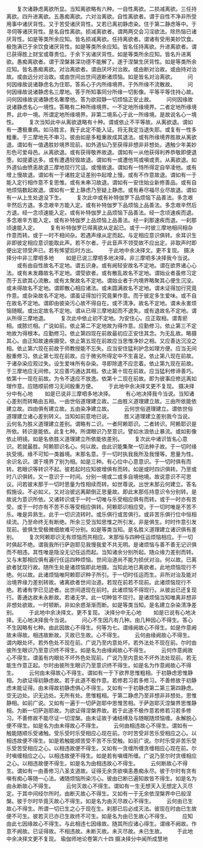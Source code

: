 <!-- { "loadSidebar": true } -->
　　复次诸静虑离欲所显。当知离欲略有六种。一自性离欲。二损减离欲。三任持离欲。四升进离欲。五愚痴离欲。六对治离欲。自性离欲者。谓于自性不净非所受用事中诸厌背性。又于苦受诸厌背性。又若已离初静虑染。住于第二静虑等中。于寻伺等诸厌背性。是名自性离欲。损减离欲者。谓两两交会习淫欲法。除热恼已诸厌背性。如是等类所余应知。皆名损减离欲。任持离欲者。谓诸有受用美妙饮食。极饱满已于余饮食诸厌背性。如是等类所余应知。皆名任持离欲。升进离欲者。谓已获得胜上财宝或尊贵位。于余下劣诸厌背性。如是等类所余应知。皆名升进离欲。愚痴离欲者。谓于涅槃甚深功德不能解了。遂于涅槃生厌背性。如是等类所余应知。皆名愚痴离欲。对治离欲者。谓由厌坏对治故。或由断对治故。或由持对治故。或由远分对治故。或由世间出世间道断诸烦恼。如是皆名对治离欲。
　　问何因缘故说诸静虑名为住耶。答系心于内所缘境界。于外所缘不流散故。
　　问何因缘故说诸静虑名三摩地。答于所知事同分所缘一切影像。平等平等住持心故。问何因缘故说诸静虑名奢摩他。答为欲寂静一切烦恼正安止故。
　　问何因缘故说诸静虑名心一境性。答略有二种所缘境界。一不定地所缘境界。二者定地所缘境界。此中一境。所谓定地所缘境界。非第二境系心于此一所缘境。是故说名心一境性。
　　复次当知此中从离欲退略有十种。谓或依止不平等故。从离欲退。谓如有一遭极重病。如马胜言。我于此定不能入证。将无我定当退失耶。或复有一性多粗重。于三摩地先不串习。彼由如是多粗重故成其退法。或有所缘境界胜故从离欲退。谓如有一值遇胜妙境界现前。如外道仙乃至获得非想非非想处。遇触少年美妙形色可爱母邑。从离欲退。或有获得敬养故退。谓如有一从他获得利养恭敬即便退堕。如提婆达多。或有遭遇轻毁故退。谓如有一或遭他骂或嗔或责。从离欲退。如外道仙由愤恚故退三摩地现行咒诅。或慢故退。谓如有一恃所得定自举凌他。或有增上慢故退。谓如有一于诸胜定证差别中起增上慢。或有不作意故退。谓如有一于能入定行相作意不复思惟。或有未串习故退。谓如有一安住始业新修善品。或有自地烦恼数起故退。谓如有一爱上静虑乃至疑上静虑。或有寿尽福尽业尽故退。谓如有一从上生处退没下生。
　　复次此中或有补特伽罗下品烦恼下品善法。多念艰辛然后方退。多念艰辛方能入定。或有补特伽罗下品烦恼上品善法。多念艰辛然后方退。经一念顷速能入定。或有补特伽罗上品烦恼下品善法。经一念顷速疾而退。多念艰辛方能入定。或有补特伽罗上品烦恼上品善法。经一刹那速疾而退。一刹那顷速能入定。
　　复有补特伽罗已得离欲从定起已。或于一时彼三摩地相间相杂作意而转。或于一时不相间杂。若遇声缘从定而起。与定相应意识俱转。余耳识生非即彼定相应意识能取此声。若不尔者。于此音声不领受故不应出定。非取声时即便出定领受声已。若有悕望后时方出。
　　于此地中余决择文。更不复现。
摄决择分中非三摩呬多地
　　如是已说三摩呬多地决择。非三摩呬多决择我今当说。
　　或有由自性故名不定地。谓五识身。或有阙轻安故名不定地。谓在欲界诸心心法。或有未发趣故名不定地。谓受欲者。或有散乱故名不定地。谓始业者虽修习定而于五欲其心流散。或有太聚故名不定地。谓始业者于内境界略聚其心便生沉没。或未得故名不定地。谓即散心相应诸法。或未圆满故名不定地。谓未证得加行究竟作意。或杂染故名不定地。谓虽证得加行究竟果作意。而于彼定多生爱味。或不自在故名不定地。谓即由彼染污心故不得自在。或不清净。故名不定地。谓未永害烦恼随眠。或出定故名不定地。谓从已得三摩地起而不退失。或有退故名不定地。谓从所得三摩地退。
　　复次此中依止初不定地。为安住心。应正取相。谓青瘀相。或脓烂相。广说如前。依止第二不定地故为得作意。应勤修习。依止第三不定地故为得根本。应勤修习。依止第四现在前故最初应正安住其念。为无乱故。略摄其心。由正知故速疾摄受。依止第五现在前故应当思惟净妙之相。又应善达沉没之相。依止第六现在前故于师教授能不忘失。应当安住猛利护念如理方便。应当无间殷重修习。依止第七现在前故。应于微劣所得定中不生喜足。依止第八现在前故。于诸杂染应观过失。设生爱味所有杂染。寻即除遣不应恋着。依止第九现在前故。于三摩地应无间修。又应善巧通达其相。依止第十现在前故。应当猛利修谛善巧。依第十一现在前故。为令不退应不放逸。依第十二现在前故。即为彼事应修远离如理作意。应随顺前修习无间殷重方便。
　　于此地中余决择文更不复现。
摄决择分中有心地
　　如是已说非三摩呬多地决择。
　　有心地决择我今当说。当知诸心差别而转略由五相。一由世俗道理建立故。二由胜义道理建立故。三由所依能依建立故。四由俱有建立故。五由染净建立故。
　　云何世俗道理建立。谓依世俗道理建立诸心差别转义。当知如前意地已说。
　　胜义道理建立差别我今当说。云何名为胜义道理建立差别。谓略有二识。一者阿赖耶识。二者转识。阿赖耶识是所依。转识是能依。此复七种。所谓眼识乃至意识。譬如水浪依止暴流。或如影像依止明镜。如是名依胜义道理建立所依能依差别。
　　复次此中诸识皆名心意识。若就最胜。阿赖耶识名心。何以故。由此识能集聚一切法种子故。于一切时缘执受境。缘不可知一类器境。末那名意。于一切时执我我所及我慢等。思量为性。余识名识。谓于境界了别为相。如是三种。有心位中心意意识。于一切时俱有而转。若眼识等转识不起。彼若起时应知彼增俱有而转。如是或时四识俱转。乃至或时八识俱转。又一意识于一时间。分别一境或二或多自境他境。故说意识不可思议。问若彼末那于一切时思量为性相续而转。如世尊说。出世末那云何建立。答名假施设。不必如义。又对治彼远离颠倒正思量故。即此末那任持意识令分别转。是故说为意识所依。又诸转识或于一时一切唯与乐受相应俱有而转。或于一时亦有苦受。或于一时亦有不苦不乐等受相应俱转。阿赖耶识相应受。于一切时唯是不苦不乐。唯是异熟生。此于一切识流转时。或乐俱行或苦俱行。或非苦乐俱行位中恒相续流。乃至命终无有断绝。所余三受当知思惟之所引发。非是俱生。时时作意引发现前。彼俱生受极微细故难可分别。如是等类当知。是名胜义道理建立诸识俱有差别。
　　复次阿赖耶识无有烦恼而共相应。末那恒与四种任运烦恼相应。于一切时俱起不绝。谓我我所行萨迦耶见我慢我爱不共无明。是诸烦恼与善不善无记识俱而不相违。其性唯是隐没无记任运而起。当知诸余分别所起。随众缘力差别而转。又与末那相应俱有遍行任运四种烦恼。世间治道尚不能为损伏对治。何以故。已离欲者犹现行故。随所生处是诸烦恼即此地摄。当知此地已离欲者。此地烦恼现行不绝。何以故。此诸烦恼唯阿赖耶识种子所引。于一切时任运而生。非所对治及能对治境界缘力差别转故。诸离欲者世间治道。若现在前若不现前。此诸烦恼现行不绝。若诸有学已见迹者。出世间道现在前时。此诸烦恼不得现行。从彼出已还复现行。善通达故未永断故。若诸无学。此一切种皆不现行。是诸烦恼当知唯离非想非非想处欲故。一时顿断。非如余惑渐渐而断。如是等类当知。是名建立杂染清净差别。
　　于此地中余决择文。更不复现。
决择分中无心地
　　如是已说有心地决择。无心地决择我今当说。
　　问心不生因凡有几种。由几种因心不得生。答心不生因略有七种。由此因故心不得生。何等为七。谓缘阙故心不得生。如是作意阙故未得故。相违故断故。灭故已生故。心不得生。
　　云何由缘阙故心不得生。谓内眼处坏。若外色处不现在前。广说乃至内意处坏。若外法处不现在前。尔时由彼所生眼识乃至意识终不得生。如是名为由缘阙故心不得生。
　　云何作意阙故心不得生。谓虽有内眼处不坏外色处现前。广说乃至内意处不坏外法处现前。若无能生作意正起。尔时由彼所生眼识乃至意识终不得生。如是名为作意阙故心不得生。
　　云何由未得故心不得生。谓如有一于下欲界思惟粗相。于初静虑思惟静相。为欲证得初静虑故。若于此道不极作意。若修若习若多修习。不善修故于初静虑未能证得。由未得故初静虑俱心不得生。又如有一于初静虑第二第三第四静虑。空无边处。识无边处。无所有处。思惟粗相。于第二静虑乃至非想非非想处。思惟静相。如前广说。又如有一遍于一切萨迦耶中思惟苦相。于萨迦耶灭涅槃界思惟静相。为断一切萨迦耶故。为欲证得涅槃界故。若于此道不极作意若修若习若多修习。不善修故不能尽证一切涅槃。由未证故于诸结缚及与随眠随烦恼缠。永解脱心便不得生。如是名为由未得故心不得生。
　　云何由相违故心不得生。谓如有一触能随顺乐受诸触。受乐受时乐受相应心现在前。尔时苦受非苦乐受相应之心。以相违故便不得生。如是若触能顺苦受不苦不乐受触。如前广说。尔时乐受非苦乐受乐受苦受相应之心。以相违故便不得生。又如有一贪缠所缠贪缠相应心现在前。尔时嗔缠相应之心。以相违故便不得生。如是若有嗔缠所缠。广说乃至尔时贪缠相应之心。以相违故便不得生。如是名为由相违故心不得生。
　　云何断故心不得生。谓如有一由善修习八圣支道故。证得无余贪欲嗔恚愚痴永尽。彼于尔时有贪有嗔有痴心等随一心法。诸随烦恼所染污心。彼由已断已遍知故皆不得生。如是名为由永断故心不得生。
　　云何灭故心不得生。谓如有一生无想天入无想定入灭尽定。于其中间经尔所时。由断灭故心不得生。又如有一于无余依涅槃界中已般涅槃。彼于尔时毕竟灭故心不得生。如是名为由灭尽故心不得生。
　　云何由已生故心不得生。所谓一切已生之心于现在生。刹那已后必成灭法。彼现在时由已生故便不可生。彼若灭已亦已生故终不可生。如是名为由已生故心不得生。
　　应知由此七因缘故心不得生。与此相违七因缘故。随其所应诸心得生。谓缘不阙故。作意不阙故。已证得故。不相违故。未断灭故。未灭尽故。未已生故。
　　于此地中余决择文更不复现。
瑜伽师地论卷第六十四
摄决择分中闻所成慧地
